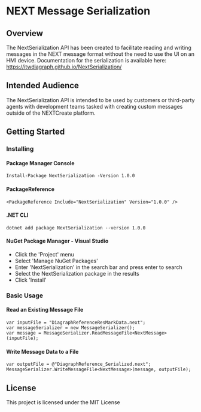 # NEXT Message Serialization

## Overview

The NextSerialization API has been created to facilitate reading and writing messages in the NEXT 
message format without the need to use the UI on an HMI device.  Documentation for the serialization is available here: https://itwdiagraph.github.io/NextSerialization/

## Intended Audience

The NextSerialization API is intended to be used by customers or third-party agents with 
development teams tasked with creating custom messages outside of the NEXTCreate platform.

## Getting Started

### Installing

#### Package Manager Console

```
Install-Package NextSerialization -Version 1.0.0
```

#### PackageReference
```
<PackageReference Include="NextSerialization" Version="1.0.0" />
```

#### .NET CLI
```
dotnet add package NextSerialization --version 1.0.0
```

#### NuGet Package Manager - Visual Studio
- Click the 'Project' menu
- Select 'Manage NuGet Packages'
- Enter 'NextSerialization' in the search bar and press enter to search
- Select the NextSerialization package in the results
- Click 'Install'

### Basic Usage

#### Read an Existing Message File

```
var inputFile = "DiagraphReferenceResMarkData.next";
var messageSerializer = new MessageSerializer();
var message = MessageSerializer.ReadMessageFile<NextMessage>(inputFile);
```

#### Write Message Data to a File

```
var outputFile = @"DiagraphReference_Serialized.next";
MessageSerializer.WriteMessageFile<NextMessage>(message, outputFile);
```

## License

This project is licensed under the MIT License
